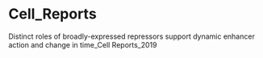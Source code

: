 # Cell_Reports
Distinct roles of broadly-expressed repressors support  dynamic enhancer action and change in time_Cell Reports_2019
